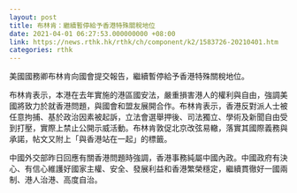 ```yaml
---
layout: post
title: 布林肯：繼續暫停給予香港特殊關稅地位
date: 2021-04-01 06:27:53.000000000 +08:00
link: https://news.rthk.hk/rthk/ch/component/k2/1583726-20210401.htm
categories: rthk
---
```


美國國務卿布林肯向國會提交報告，繼續暫停給予香港特殊關稅地位。

布林肯表示，本港在去年實施的港區國安法，嚴重損害港人的權利與自由，強調美國將致力於就香港問題，與國會和盟友展開合作。布林肯表示，香港反對派人士被任意拘捕、基於政治因素被起訴，立法會選舉押後、司法獨立、學術及新聞自由受到打壓，實際上禁止公開示威活動。布林肯敦促北京改弦易轍，落實其國際義務與承諾，帖文又附上「與香港站在一起」的標籤。

中國外交部昨日回應有關香港問題時強調，香港事務純屬中國內政。中國政府有決心、有信心維護好國家主權、安全、發展利益和香港繁榮穩定，繼續貫徹好一國兩制、港人治港、高度自治。
